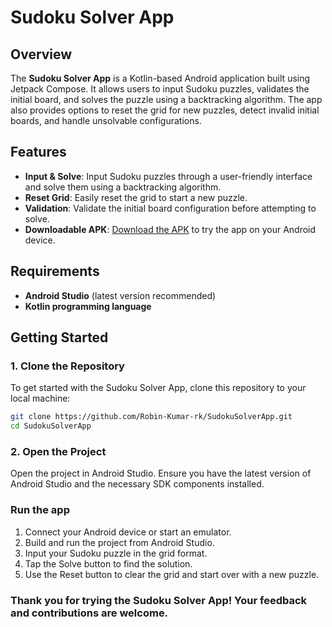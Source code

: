# Sudoku Solver App

## Overview

The **Sudoku Solver App** is a Kotlin-based Android application built using Jetpack Compose. It allows users to input Sudoku puzzles, validates the initial board, and solves the puzzle using a backtracking algorithm. The app also provides options to reset the grid for new puzzles, detect invalid initial boards, and handle unsolvable configurations.

## Features

- **Input & Solve**: Input Sudoku puzzles through a user-friendly interface and solve them using a backtracking algorithm.
- **Reset Grid**: Easily reset the grid to start a new puzzle.
- **Validation**: Validate the initial board configuration before attempting to solve.
- **Downloadable APK**: [Download the APK](https://github.com/Robin-Kumar-rk/SudokuSolverApp/blob/main/app/release/app-release.apk) to try the app on your Android device.

## Requirements

- **Android Studio** (latest version recommended)
- **Kotlin programming language**

## Getting Started

### 1. Clone the Repository

To get started with the Sudoku Solver App, clone this repository to your local machine:

```bash
git clone https://github.com/Robin-Kumar-rk/SudokuSolverApp.git
cd SudokuSolverApp
```

### 2. Open the Project

Open the project in Android Studio. Ensure you have the latest version of Android Studio and the necessary SDK components installed.

### Run the app
1. Connect your Android device or start an emulator.
2. Build and run the project from Android Studio.
3. Input your Sudoku puzzle in the grid format.
4. Tap the Solve button to find the solution.
5. Use the Reset button to clear the grid and start over with a new puzzle.

### Thank you for trying the Sudoku Solver App! Your feedback and contributions are welcome.
